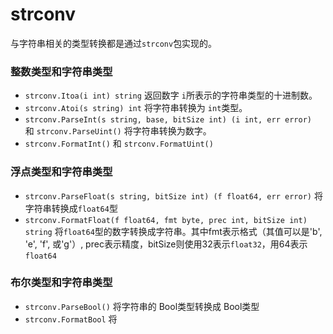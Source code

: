 # strconv

与字符串相关的类型转换都是通过`strconv`包实现的。

### 整数类型和字符串类型

* `strconv.Itoa(i int) string` 返回数字 `i`所表示的字符串类型的十进制数。
* `strconv.Atoi(s string) int` 将字符串转换为 `int`类型。
* `strconv.ParseInt(s string, base, bitSize int) (i int, err error) ` 和 `strconv.ParseUint()` 将字符串转换为数字。
* `strconv.FormatInt()` 和 ``strconv.FormatUint()``

### 浮点类型和字符串类型

* `strconv.ParseFloat(s string, bitSize int) (f float64, err error)` 将字符串转换成`float64`型
* `strconv.FormatFloat(f float64, fmt byte, prec int, bitSize int) string` 将`float64`型的数字转换成字符串。其中fmt表示格式（其值可以是'b', 'e', 'f', 或'g'）, prec表示精度，bitSize则使用32表示`float32`，用64表示`float64`

### 布尔类型和字符串类型

* `strconv.ParseBool()` 将字符串的 Bool类型转换成 Bool类型
* `strconv.FormatBool` 将